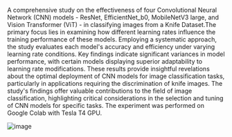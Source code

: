  A comprehensive study on the effectiveness of four Convolutional Neural Network (CNN) models - ResNet, EfficientNet_b0, MobileNetV3 large, and 
Vision Transformer (ViT) - in classifying images from a Knife Dataset.The primary focus lies in examining how different learning rates influence the training performance 
of these models. Employing a systematic approach, the study evaluates each model's accuracy and efficiency under varying learning rate conditions. Key findings 
indicate significant variances in model performance, with certain models displaying superior adaptability to learning rate modifications. These results provide insightful 
revelations about the optimal deployment of CNN models for image classification tasks, particularly in applications requiring the discrimination of knife images. The study's 
findings offer valuable contributions to the field of image classification, highlighting critical considerations in the selection and tuning of CNN models for specific tasks. The experiment was performed on Google Colab with Tesla T4 GPU. 

![image](https://github.com/user-attachments/assets/fcf64f7d-9bd0-4d65-9572-4b6d2f050b99)
